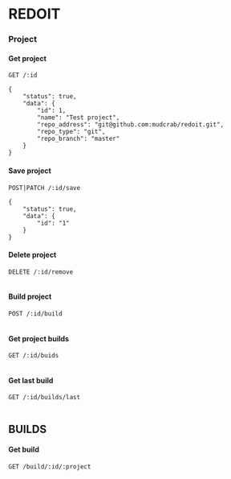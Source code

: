 # REDOIT

### Project

#### Get project
`GET /:id`

```
{
    "status": true,
    "data": {
        "id": 1,
        "name": "Test project",
        "repo_address": "git@github.com:mudcrab/redoit.git",
        "repo_type": "git",
        "repo_branch": "master"
    }
}
```

#### Save project
`POST|PATCH /:id/save`

```
{
    "status": true,
    "data": {
        "id": "1"
    }
}
```

#### Delete project
`DELETE /:id/remove`

```
```

#### Build project
`POST /:id/build`

```
```

#### Get project builds
`GET /:id/buids`

```
```

#### Get last build
`GET /:id/builds/last`

```
```

## BUILDS

#### Get build
`GET /build/:id/:project`

```
```